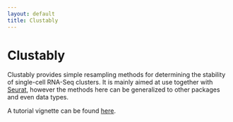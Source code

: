 ```yaml
---
layout: default
title: Clustably
---
```


# Clustably

Clustably provides simple resampling methods for determining the stability of single-cell RNA-Seq clusters. It is mainly aimed at use together with [Seurat](https://satijalab.org/seurat/), however the methods here can be generalized to other packages and even data types.

A tutorial vignette can be found [here](JackknifeResampling.html).

